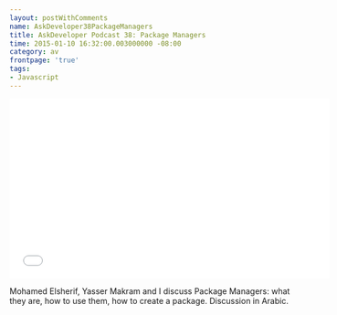 ```yaml
---
layout: postWithComments
name: AskDeveloper38PackageManagers
title: AskDeveloper Podcast 38: Package Managers
time: 2015-01-10 16:32:00.003000000 -08:00
category: av
frontpage: 'true'
tags: 
- Javascript
---
```


<iframe width="560" height="315" src="//www.youtube.com/embed/GNSPjPpnLtQ" frameborder="0" allowfullscreen></iframe>

Mohamed Elsherif, Yasser Makram and I discuss Package Managers: what they are, how to use them, how to create a package. Discussion in Arabic.  